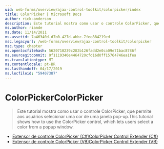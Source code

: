 ```yaml
---
uid: web-forms/overview/ajax-control-toolkit/colorpicker/index
title: ColorPicker | Microsoft Docs
author: rick-anderson
description: Este tutorial mostra como usar o controle ColorPicker, que permite aos usuários selecionar uma cor de uma janela pop-up.
ms.author: riande
ms.date: 11/14/2011
ms.assetid: 7a46340d-d7b0-427d-abbc-7fee884219ed
msc.legacyurl: /web-forms/overview/ajax-control-toolkit/colorpicker
msc.type: chapter
ms.openlocfilehash: 5620710239c282b126fadd2e0ca09e71bac8786f
ms.sourcegitcommit: 0f1119340e4464720cfd16d0ff15764746ea1fea
ms.translationtype: MT
ms.contentlocale: pt-BR
ms.lasthandoff: 04/17/2019
ms.locfileid: "59407387"
---
```

# <a name="colorpicker"></a><span data-ttu-id="8a645-103">ColorPicker</span><span class="sxs-lookup"><span data-stu-id="8a645-103">ColorPicker</span></span>

> <span data-ttu-id="8a645-104">Este tutorial mostra como usar o controle ColorPicker, que permite aos usuários selecionar uma cor de uma janela pop-up.</span><span class="sxs-lookup"><span data-stu-id="8a645-104">This tutorial shows how to use the ColorPicker control, which lets users select a color from a popup window.</span></span>


- [<span data-ttu-id="8a645-105">Extensor de controle ColorPicker (C#)</span><span class="sxs-lookup"><span data-stu-id="8a645-105">ColorPicker Control Extender (C#)</span></span>](using-the-colorpicker-control-extender-cs.md)
- [<span data-ttu-id="8a645-106">Extensor de controle ColorPicker (VB)</span><span class="sxs-lookup"><span data-stu-id="8a645-106">ColorPicker Control Extender (VB)</span></span>](using-the-colorpicker-control-extender-vb.md)

